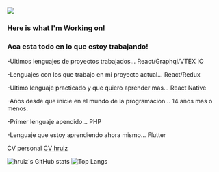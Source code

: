 <img src='https://hruiz.com/img/logo-hruiz.png' />

### Here is what I'm Working on!
### Aca esta todo en lo que estoy trabajando!

-Ultimos lenguajes de proyectos trabajados... React/Graphql/VTEX IO

-Lenguajes con los que trabajo en mi proyecto actual... React/Redux

-Ultimo lenguaje practicado y que quiero aprender mas... React Native

-Años desde que inicie en el mundo de la programacion... 14 años mas o menos.

-Primer lenguaje apendido... PHP

-Lenguaje que estoy aprendiendo ahora mismo... Flutter


CV personal [CV hruiz](https://cv.hruiz.com)

![hruiz's GitHub stats](https://github-readme-stats.vercel.app/api?username=hruiz13&show_icons=true&theme=dracula&count_private=true)
![Top Langs](https://github-readme-stats.vercel.app/api/top-langs/?username=hruiz13&layout=compact&theme=dracula&hide=CMake,c%2B%2B)

